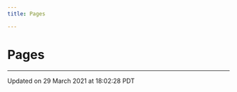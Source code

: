 ```yaml
---
title: Pages

---
```

# Pages







-------------------------------

Updated on 29 March 2021 at 18:02:28 PDT
